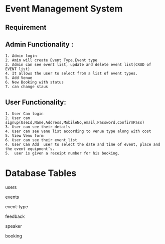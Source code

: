 # Event Management System

## Requirement

## Admin Functionality :

    1. Admin login
    2. Amin will create Event Type.Event type 
    3. Admin can see event list, update and delete event list(CRUD of EVENT list)
    4. It allows the user to select from a list of event types. 
    5. Add Venue
    6. New Booking with status
    7. can change staus
    
## User Functionality:

    1. User Can login
    2. User can signup(UseId,Name,Address,MobileNo,email,Password,ConfirmPass)
    3. User can see their details
    4. User can see venu list according to venue type along with cost
    5. View Venu form
    6. User can see their event list
    4. User Can Add  user to select the date and time of event, place and the event equipment’s.
    5.  user is given a receipt number for his booking.

# Database Tables

users

events

event-type

feedback

speaker

booking
